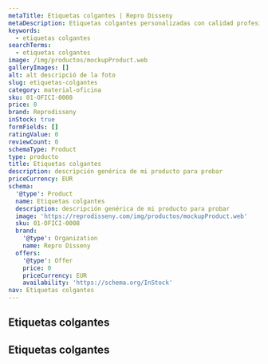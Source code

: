 ```yaml
---
metaTitle: Etiquetas colgantes | Repro Disseny
metaDescription: Etiquetas colgantes personalizadas con calidad profesional en Cataluña.
keywords:
  - etiquetas colgantes
searchTerms:
  - etiquetas colgantes
image: /img/productos/mockupProduct.web
galleryImages: []
alt: alt descripció de la foto
slug: etiquetas-colgantes
category: material-oficina
sku: 01-OFICI-0008
price: 0
brand: Reprodisseny
inStock: true
formFields: []
ratingValue: 0
reviewCount: 0
schemaType: Product
type: producto
title: Etiquetas colgantes
description: descripción genérica de mi producto para probar
priceCurrency: EUR
schema:
  '@type': Product
  name: Etiquetas colgantes
  description: descripción genérica de mi producto para probar
  image: 'https://reprodisseny.com/img/productos/mockupProduct.web'
  sku: 01-OFICI-0008
  brand:
    '@type': Organization
    name: Repro Disseny
  offers:
    '@type': Offer
    price: 0
    priceCurrency: EUR
    availability: 'https://schema.org/InStock'
nav: Etiquetas colgantes
---
```


## Etiquetas colgantes

## Etiquetas colgantes
